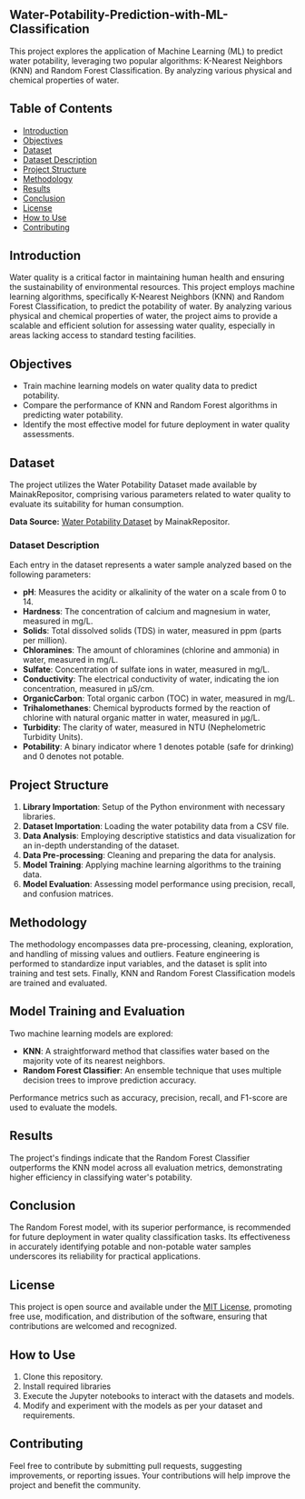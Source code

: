## Water-Potability-Prediction-with-ML-Classification
This project explores the application of Machine Learning (ML) to predict water potability, leveraging two popular algorithms: K-Nearest Neighbors (KNN) and Random Forest Classification. By analyzing various physical and chemical properties of water.

## Table of Contents

- [Introduction](#introduction)
- [Objectives](#objectives)
- [Dataset](#dataset)
- [Dataset Description](#dataset-description)
- [Project Structure](#project-structure)
- [Methodology](#methodology)
- [Results](#results)
- [Conclusion](#conclusion)
- [License](#license)
- [How to Use](#how-to-use)
- [Contributing](#contributing)

## Introduction

Water quality is a critical factor in maintaining human health and ensuring the sustainability of environmental resources. This project employs machine learning algorithms, specifically K-Nearest Neighbors (KNN) and Random Forest Classification, to predict the potability of water. By analyzing various physical and chemical properties of water, the project aims to provide a scalable and efficient solution for assessing water quality, especially in areas lacking access to standard testing facilities.

## Objectives

- Train machine learning models on water quality data to predict potability.
- Compare the performance of KNN and Random Forest algorithms in predicting water potability.
- Identify the most effective model for future deployment in water quality assessments.

## Dataset

The project utilizes the Water Potability Dataset made available by MainakRepositor, comprising various parameters related to water quality to evaluate its suitability for human consumption.

**Data Source:** [Water Potability Dataset](https://github.com/MainakRepositor/Datasets/blob/master/water_potability.csv) by MainakRepositor. 

### Dataset Description

Each entry in the dataset represents a water sample analyzed based on the following parameters:

- **pH**: Measures the acidity or alkalinity of the water on a scale from 0 to 14.
- **Hardness**: The concentration of calcium and magnesium in water, measured in mg/L.
- **Solids**: Total dissolved solids (TDS) in water, measured in ppm (parts per million).
- **Chloramines**: The amount of chloramines (chlorine and ammonia) in water, measured in mg/L.
- **Sulfate**: Concentration of sulfate ions in water, measured in mg/L.
- **Conductivity**: The electrical conductivity of water, indicating the ion concentration, measured in μS/cm.
- **OrganicCarbon**: Total organic carbon (TOC) in water, measured in mg/L.
- **Trihalomethanes**: Chemical byproducts formed by the reaction of chlorine with natural organic matter in water, measured in μg/L.
- **Turbidity**: The clarity of water, measured in NTU (Nephelometric Turbidity Units).
- **Potability**: A binary indicator where 1 denotes potable (safe for drinking) and 0 denotes not potable.


## Project Structure

1. **Library Importation**: Setup of the Python environment with necessary libraries.
2. **Dataset Importation**: Loading the water potability data from a CSV file.
3. **Data Analysis**: Employing descriptive statistics and data visualization for an in-depth understanding of the dataset.
4. **Data Pre-processing**: Cleaning and preparing the data for analysis.
5. **Model Training**: Applying machine learning algorithms to the training data.
6. **Model Evaluation**: Assessing model performance using precision, recall, and confusion matrices.

## Methodology

The methodology encompasses data pre-processing, cleaning, exploration, and handling of missing values and outliers. Feature engineering is performed to standardize input variables, and the dataset is split into training and test sets. Finally, KNN and Random Forest Classification models are trained and evaluated.

## Model Training and Evaluation

Two machine learning models are explored:

- **KNN**: A straightforward method that classifies water based on the majority vote of its nearest neighbors.
- **Random Forest Classifier**: An ensemble technique that uses multiple decision trees to improve prediction accuracy.

Performance metrics such as accuracy, precision, recall, and F1-score are used to evaluate the models.

## Results

The project's findings indicate that the Random Forest Classifier outperforms the KNN model across all evaluation metrics, demonstrating higher efficiency in classifying water's potability.

## Conclusion

The Random Forest model, with its superior performance, is recommended for future deployment in water quality classification tasks. Its effectiveness in accurately identifying potable and non-potable water samples underscores its reliability for practical applications.

## License

This project is open source and available under the [MIT License](LICENSE), promoting free use, modification, and distribution of the software, ensuring that contributions are welcomed and recognized.

## How to Use

1. Clone this repository.
2. Install required libraries
3. Execute the Jupyter notebooks to interact with the datasets and models.
4. Modify and experiment with the models as per your dataset and requirements.

## Contributing

Feel free to contribute by submitting pull requests, suggesting improvements, or reporting issues. Your contributions will help improve the project and benefit the community.

